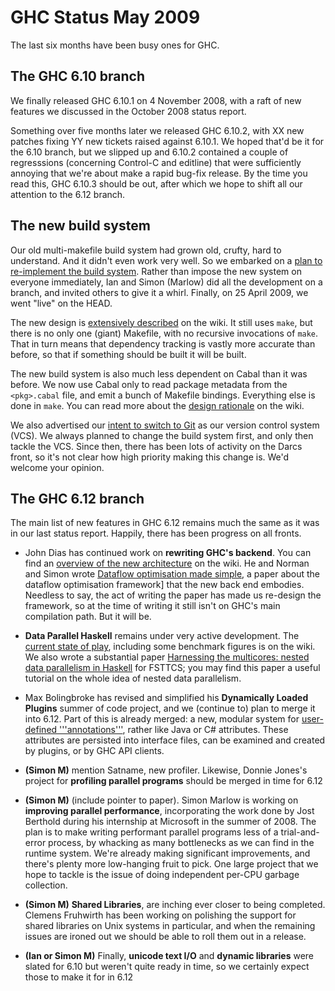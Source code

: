 # GHC Status May 2009



The last six months have been busy ones for GHC.  


## The GHC 6.10 branch



We finally released GHC 6.10.1 on 4 November 2008, with a raft of new
features we discussed in the October 2008 status report.



Something over five months later we released GHC 6.10.2, with XX new
patches fixing YY new tickets raised against 6.10.1.  We hoped that'd be
it for the 6.10 branch, but we slipped up and 6.10.2 contained a couple
of regresssions (concerning Control-C and editline) 
that were sufficiently annoying that we're about make
a rapid bug-fix release.  By the time you read this, GHC 6.10.3 should
be out, after which we hope to shift all our attention to the 6.12 branch.


## The new build system



Our old multi-makefile build system had grown old, crufty, hard to 
understand.  And it didn't even work very well.  So we embarked
on a [plan to re-implement the build system](design/build-system).
Rather than impose the new system on everyone immediately, Ian and Simon (Marlow) 
did all the development on a branch, and invited others to give it a whirl.
Finally, on 25 April 2009, we went "live" on the HEAD. 



The new design is [extensively described](building) on the wiki.  It still
uses `make`, but there is no only one (giant) Makefile, with no recursive invocations
of `make`.  That in turn means that dependency tracking is vastly more accurate than before,
so that if something should be built it will be built.



The new build system is also much less dependent on Cabal than it was before.
We now use Cabal only to read package metadata from the `<pkg>.cabal` file, 
and emit a bunch of Makefile bindings.  Everything else is done in `make`.
You can read more about the [design rationale](design/build-system) on the wiki.



We also advertised our [intent to switch to Git](design/version-control-system) as our
version control system (VCS).  We always planned to change the build system first, and only
then tackle the VCS.  Since then, there has been lots of activity on the Darcs front, so
it's not clear how high priority making this change is.  We'd welcome your opinion.


## The GHC 6.12 branch



The main list of new features in GHC 6.12 remains much the same as it was in our last status report.  Happily, there has been progress on all fronts.


- John Dias has continued work on **rewriting GHC's backend**.  You can find an [overview of the new architecture](commentary/compiler/new-code-gen-pipeline) on the wiki.  He and Norman and Simon wrote [
  Dataflow optimisation made simple](http://research.microsoft.com/~simonpj/papers/c--), a paper about the dataflow optimisation framework\] that the new back end embodies.  Needless to say, the act of writing the paper has made us re-design the framework, so at the time of writing it still isn't on GHC's main compilation path.  But it will be.

- **Data Parallel Haskell** remains under very active development. The [current state of play](data-parallel), including some benchmark figures is on the wiki.  We also wrote a substantial paper [
  Harnessing the multicores: nested data parallelism in Haskell](http://research.microsoft.com/~simonpj/papers/ndp) for FSTTCS; you may find this paper a useful tutorial on the whole idea of nested data parallelism.

- Max Bolingbroke has revised and simplified his **Dynamically Loaded Plugins** summer of code project, and we (continue to) plan to merge it into 6.12.  Part of this is already merged: a new, modular system for [user-defined '''annotations'''](annotations), rather like Java or C\# attributes.  These attributes are persisted into interface files, can be examined and created by plugins, or by GHC API clients.

- **(Simon M)** mention Satname, new profiler.  Likewise, Donnie Jones's project for **profiling parallel programs** should be merged in time for 6.12

- **(Simon M)** (include pointer to paper).  Simon Marlow is working on **improving parallel performance**, incorporating the work done by Jost Berthold during his internship at Microsoft in the summer of 2008.  The plan is to make writing performant parallel programs less of a trial-and-error process, by whacking as many bottlenecks as we can find in the runtime system.   We're already making significant improvements, and there's plenty more low-hanging fruit to pick.  One large project that we hope to tackle is the issue of doing independent per-CPU garbage collection.

- **(Simon M)**  **Shared Libraries**, are inching ever closer to being completed.  Clemens Fruhwirth has been working on polishing the support for shared libraries on Unix systems in particular, and when the remaining issues are ironed out we should be able to roll them out in a release.

- **(Ian or Simon M)** Finally, **unicode text I/O** and **dynamic libraries** were slated for 6.10 but weren't quite ready in time, so we certainly expect those to make it for in 6.12


 


